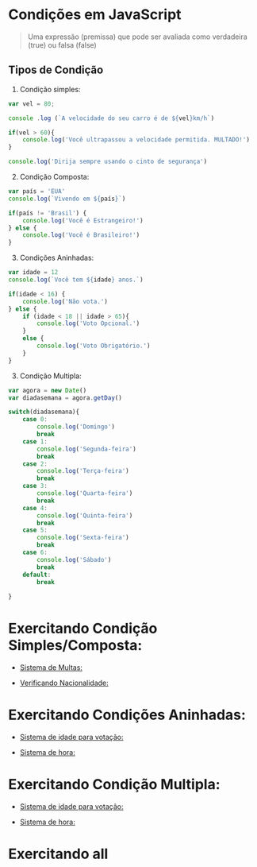 # Condições em JavaScript

> Uma expressão (premissa) que pode ser avaliada como verdadeira (true) ou falsa (false)

<h2>Tipos de Condição</h2>

1. Condição simples: 

~~~javascript
var vel = 80;

console .log (`A velocidade do seu carro é de ${vel}km/h`)

if(vel > 60){
    console.log('Você ultrapassou a velocidade permitida. MULTADO!')
}

console.log('Dirija sempre usando o cinto de segurança')
~~~

2. Condição Composta:

~~~javascript
var país = 'EUA'
console.log(`Vivendo em ${país}`)

if(país != 'Brasil') {
    console.log('Você é Estrangeiro!')
} else {
    console.log('Você é Brasileiro!')
}
~~~

3. Condições Aninhadas:

~~~javascript
var idade = 12
console.log(`Você tem ${idade} anos.`)

if(idade < 16) {
    console.log('Não vota.')
} else {
    if (idade < 18 || idade > 65){
        console.log('Voto Opcional.')
    }
    else {
        console.log('Voto Obrigatório.')
    }
}
~~~
3. Condição Multipla:
~~~javascript
var agora = new Date()
var diadasemana = agora.getDay()

switch(diadasemana){
    case 0:
        console.log('Domingo')
        break
    case 1:
        console.log('Segunda-feira')
        break
    case 2:
        console.log('Terça-feira')
        break
    case 3: 
        console.log('Quarta-feira')
        break
    case 4: 
        console.log('Quinta-feira')
        break
    case 5:
        console.log('Sexta-feira')
        break
    case 6:
        console.log('Sábado')
        break
    default:
        break
    
}
~~~

# Exercitando Condição Simples/Composta:

- [Sistema de Multas:](https://github.com/cmarih/curso-em-video-js/blob/master/Modulo-D/exec-03.html) 

- [Verificando Nacionalidade:](https://github.com/cmarih/curso-em-video-js/blob/master/Modulo-D/exec-04.html) 

# Exercitando Condições Aninhadas:

- [Sistema de idade para votação:]() 

- [Sistema de hora:]() 

# Exercitando Condição Multipla:

- [Sistema de idade para votação:]() 

- [Sistema de hora:]() 

<h1>Exercitando all</h1>